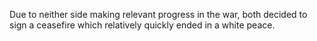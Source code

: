 Due to neither side making relevant progress in the war, both decided to sign a ceasefire which relatively quickly ended in a white peace.